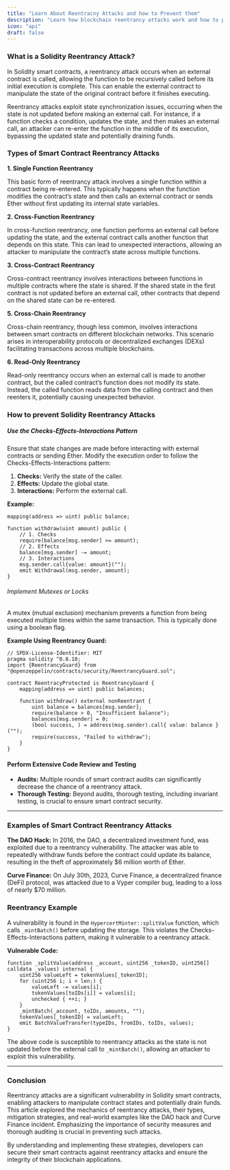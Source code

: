 ```yaml
---
title: "Learn About Reentracny Attacks and how to Prevent them"
description: "Learn how blockchain reentrancy attacks work and how to protect your smart contracts from them."
icon: "api"
draft: false
---
```


### What is a Solidity Reentrancy Attack?

In Solidity smart contracts, a reentrancy attack occurs when an external contract is called, allowing the function to be recursively called before its initial execution is complete. This can enable the external contract to manipulate the state of the original contract before it finishes executing.

Reentrancy attacks exploit state synchronization issues, occurring when the state is not updated before making an external call. For instance, if a function checks a condition, updates the state, and then makes an external call, an attacker can re-enter the function in the middle of its execution, bypassing the updated state and potentially draining funds.

### Types of Smart Contract Reentrancy Attacks

**1. Single Function Reentrancy**

This basic form of reentrancy attack involves a single function within a contract being re-entered. This typically happens when the function modifies the contract’s state and then calls an external contract or sends Ether without first updating its internal state variables.

**2. Cross-Function Reentrancy**

In cross-function reentrancy, one function performs an external call before updating the state, and the external contract calls another function that depends on this state. This can lead to unexpected interactions, allowing an attacker to manipulate the contract’s state across multiple functions.

**3. Cross-Contract Reentrancy**

Cross-contract reentrancy involves interactions between functions in multiple contracts where the state is shared. If the shared state in the first contract is not updated before an external call, other contracts that depend on the shared state can be re-entered.

**5. Cross-Chain Reentrancy**

Cross-chain reentrancy, though less common, involves interactions between smart contracts on different blockchain networks. This scenario arises in interoperability protocols or decentralized exchanges (DEXs) facilitating transactions across multiple blockchains.

**6. Read-Only Reentrancy**

Read-only reentrancy occurs when an external call is made to another contract, but the called contract’s function does not modify its state. Instead, the called function reads data from the calling contract and then reenters it, potentially causing unexpected behavior.

### How to prevent Solidity Reentrancy Attacks

##### Use the Checks-Effects-Interactions Pattern

Ensure that state changes are made before interacting with external contracts or sending Ether. Modify the execution order to follow the Checks-Effects-Interactions pattern:

1. **Checks:** Verify the state of the caller.
2. **Effects:** Update the global state.
3. **Interactions:** Perform the external call.

**Example:**

```solidity
mapping(address => uint) public balance;

function withdraw(uint amount) public {
    // 1. Checks
    require(balance[msg.sender] >= amount);
    // 2. Effects
    balance[msg.sender] -= amount;
    // 3. Interactions
    msg.sender.call{value: amount}("");
    emit Withdrawal(msg.sender, amount);
}
```

###### Implement Mutexes or Locks

A mutex (mutual exclusion) mechanism prevents a function from being executed multiple times within the same transaction. This is typically done using a boolean flag.

**Example Using Reentrancy Guard:**

```solidity
// SPDX-License-Identifier: MIT
pragma solidity ^0.8.18;
import {ReentrancyGuard} from "@openzeppelin/contracts/security/ReentrancyGuard.sol";

contract ReentracyProtected is ReentrancyGuard {
    mapping(address => uint) public balances;

    function withdraw() external nonReentrant {
        uint balance = balances[msg.sender];
        require(balance > 0, "Insufficient balance");
        balances[msg.sender] = 0;
        (bool success, ) = address(msg.sender).call{ value: balance }("");
        require(success, "Failed to withdraw");
    }
}
```

#### Perform Extensive Code Review and Testing

- **Audits:** Multiple rounds of smart contract audits can significantly decrease the chance of a reentrancy attack.
- **Thorough Testing:** Beyond audits, thorough testing, including invariant testing, is crucial to ensure smart contract security.

---

### Examples of Smart Contract Reentrancy Attacks

**The DAO Hack:** In 2016, the DAO, a decentralized investment fund, was exploited due to a reentrancy vulnerability. The attacker was able to repeatedly withdraw funds before the contract could update its balance, resulting in the theft of approximately $6 million worth of Ether.

**Curve Finance:** On July 30th, 2023, Curve Finance, a decentralized finance (DeFi) protocol, was attacked due to a Vyper compiler bug, leading to a loss of nearly $70 million.


### Reentrancy Example

A vulnerability is found in the `HypercertMinter::splitValue` function, which calls `_mintBatch()` before updating the storage. This violates the Checks-Effects-Interactions pattern, making it vulnerable to a reentrancy attack.

**Vulnerable Code:**

```solidity
function _splitValue(address _account, uint256 _tokenID, uint256[] calldata _values) internal {
    uint256 valueLeft = tokenValues[_tokenID];
    for (uint256 i; i < len;) {
        valueLeft -= values[i];
        tokenValues[toIDs[i]] = values[i];
        unchecked { ++i; }
    }
    _mintBatch(_account, toIDs, amounts, "");
    tokenValues[_tokenID] = valueLeft;
    emit BatchValueTransfer(typeIDs, fromIDs, toIDs, values);
}
```

The above code is susceptible to reentrancy attacks as the state is not updated before the external call to `_mintBatch()`, allowing an attacker to exploit this vulnerability.

---

### Conclusion

Reentrancy attacks are a significant vulnerability in Solidity smart contracts, enabling attackers to manipulate contract states and potentially drain funds. This article explored the mechanics of reentrancy attacks, their types, mitigation strategies, and real-world examples like the DAO hack and Curve Finance incident. Emphasizing the importance of security measures and thorough auditing is crucial in preventing such attacks.

By understanding and implementing these strategies, developers can secure their smart contracts against reentrancy attacks and ensure the integrity of their blockchain applications.